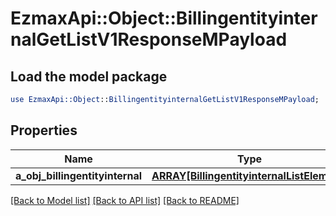 # EzmaxApi::Object::BillingentityinternalGetListV1ResponseMPayload

## Load the model package
```perl
use EzmaxApi::Object::BillingentityinternalGetListV1ResponseMPayload;
```

## Properties
Name | Type | Description | Notes
------------ | ------------- | ------------- | -------------
**a_obj_billingentityinternal** | [**ARRAY[BillingentityinternalListElement]**](BillingentityinternalListElement.md) |  | 

[[Back to Model list]](../README.md#documentation-for-models) [[Back to API list]](../README.md#documentation-for-api-endpoints) [[Back to README]](../README.md)


